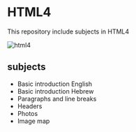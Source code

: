 # HTML4
This repository include subjects in HTML4

![html4](https://user-images.githubusercontent.com/29695545/45265384-b8782680-b452-11e8-91f9-3f4036ca650d.png)

## subjects
* Basic introduction English
* Basic introduction Hebrew
* Paragraphs and line breaks
* Headers
* Photos
* Image map
